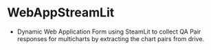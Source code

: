 # WebAppStreamLit
- Dynamic Web Application Form using SteamLit to collect QA Pair responses for multicharts by extracting the chart pairs from drive. 
